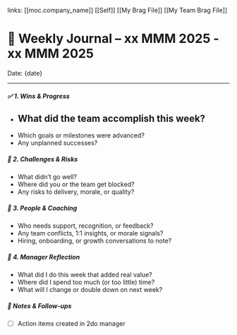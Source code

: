 links: [[moc.company_name]] [[Self]] [[My Brag File]] [[My Team Brag File]]

# 📆 Weekly Journal – xx MMM 2025 - xx MMM 2025
Date: {date}

---
##### ✅ 1. Wins & Progress
- What did the team accomplish this week?
    - 
- Which goals or milestones were advanced?
- Any unplanned successes?

##### 🚧 2. Challenges & Risks
- What didn’t go well?
- Where did you or the team get blocked?
- Any risks to delivery, morale, or quality?

##### 🙋 3. People & Coaching
- Who needs support, recognition, or feedback?
- Any team conflicts, 1:1 insights, or morale signals?
- Hiring, onboarding, or growth conversations to note?

##### 🧠 4. Manager Reflection
- What did I do this week that added real value?
- Where did I spend too much (or too little) time?
- What will I change or double down on next week?

##### 📌 Notes & Follow-ups
- [ ] Action items created in 2do manager
